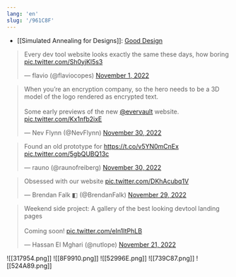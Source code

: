 ```yaml
---
lang: 'en'
slug: '/961C8F'
---
```


- [[Simulated Annealing for Designs]]: [Good Design](https://shud.in/posts/good-design)
<blockquote class="twitter-tweet"><p lang="en" dir="ltr">Every dev tool website looks exactly the same these days, how boring <a href="https://t.co/Sh0yjKl5s3">pic.twitter.com/Sh0yjKl5s3</a></p>&mdash; flavio (@flaviocopes) <a href="https://twitter.com/flaviocopes/status/1587384199912501249?ref_src=twsrc%5Etfw">November 1, 2022</a></blockquote>

<blockquote class="twitter-tweet"><p lang="en" dir="ltr">When you’re an encryption company, so the hero needs to be a 3D model of the logo rendered as encrypted text.<br/><br/>Some early previews of the new <a href="https://twitter.com/evervault?ref_src=twsrc%5Etfw">@evervault</a> website. <a href="https://t.co/Kx1nfb2ixE">pic.twitter.com/Kx1nfb2ixE</a></p>&mdash; Nev Flynn (@NevFlynn) <a href="https://twitter.com/NevFlynn/status/1597963386628685829?ref_src=twsrc%5Etfw">November 30, 2022</a></blockquote>

<blockquote class="twitter-tweet"><p lang="en" dir="ltr">Found an old prototype for <a href="https://t.co/v5YN0mCnEx">https://t.co/v5YN0mCnEx</a> <a href="https://t.co/5gbQUBQ13c">pic.twitter.com/5gbQUBQ13c</a></p>&mdash; rauno (@raunofreiberg) <a href="https://twitter.com/raunofreiberg/status/1597943032187265024?ref_src=twsrc%5Etfw">November 30, 2022</a></blockquote>

<blockquote class="twitter-tweet"><p lang="en" dir="ltr">Obsessed with our website <a href="https://t.co/DKhAcubq1V">pic.twitter.com/DKhAcubq1V</a></p>&mdash; Brendan Falk ◧ (@BrendanFalk) <a href="https://twitter.com/BrendanFalk/status/1597727837305569280?ref_src=twsrc%5Etfw">November 29, 2022</a></blockquote>

<blockquote class="twitter-tweet"><p lang="en" dir="ltr">Weekend side project: A gallery of the best looking devtool landing pages<br/><br/>Coming soon! <a href="https://t.co/eIn1ItPhLB">pic.twitter.com/eIn1ItPhLB</a></p>&mdash; Hassan El Mghari (@nutlope) <a href="https://twitter.com/nutlope/status/1594494331507085312?ref_src=twsrc%5Etfw">November 21, 2022</a></blockquote>

![[317954.png]]
![[8F9910.png]]
![[52996E.png]]
![[739C87.png]]
![[524A89.png]]
